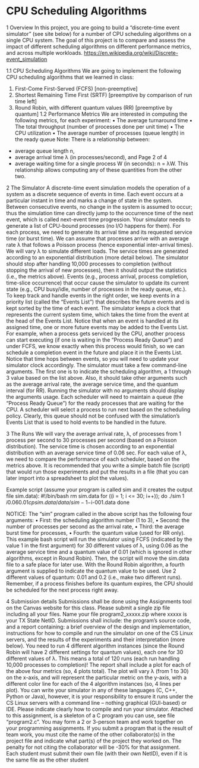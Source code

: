 # CPU Scheduling Algorithms

1 Overview 
In this project, you are going to build a “discrete-time event simulator” (see site below) for a 
number of CPU scheduling algorithms on a single CPU system. The goal of this project is to 
compare and assess the impact of different scheduling algorithms on different performance 
metrics, and across multiple workloads.
https://en.wikipedia.org/wiki/Discrete-event_simulation

1.1 CPU Scheduling Algorithms 
We are going to implement the following CPU scheduling algorithms that we learned in class: 
1. First-Come First-Served (FCFS) [non-preemptive]
2. Shortest Remaining Time First (SRTF) [preemptive by comparison of run time left]
3. Round Robin, with different quantum values (RR) [preemptive by quantum]
1.2 Performance Metrics 
We are interested in computing the following metrics, for each experiment: 
• The average turnaround time 
• The total throughput (number of processes done per unit time) 
• The CPU utilization 
• The average number of processes (queue length) in the ready queue 
Note: There is a relationship between:
- average queue length n,
- average arrival time λ (in processes/second), and
Page 2 of 4
- average waiting time for a single process W (in seconds):
 n = λW.
This relationship allows computing any of these quantities from the other two.

2 The Simulator 
A discrete-time event simulation models the operation of a system as a discrete sequence of 
events in time. Each event occurs at a particular instant in time and marks a change of state
in the system. Between consecutive events, no change in the system is assumed to occur; 
thus the simulation time can directly jump to the occurrence time of the next event, which is 
called next-event time progression.
Your simulator needs to generate a list of CPU-bound processes (no I/O happens for them). 
For each process, we need to generate its arrival time and its requested service time (or
burst time). We can assume that processes arrive with an average rate λ that follows a 
Poisson process (hence exponential inter-arrival times). We will vary λ to simulate different 
loads. The service times are generated according to an exponential distribution (more detail 
below). 
The simulator should stop after handling 10,000 processes to completion (without stopping
the arrival of new processes), then it should output the statistics (i.e., the metrics above). 
Events (e.g., process arrival, process completion, time-slice occurrence) that occur cause the 
simulator to update its current state (e.g., CPU busy/idle, number of processes in the ready 
queue, etc.). To keep track and handle events in the right order, we keep events in a priority 
list (called the “Events List”) that describes the future events and is kept sorted by the time of 
each event. 
The simulator keeps a clock that represents the current system time, which takes the time 
from the event at the head of the Events List. Notice that when an event is handled at its 
assigned time, one or more future events may be added to the Events List. For example,
when a process gets serviced by the CPU, another process can start executing (if one is 
waiting in the “Process Ready Queue”) and under FCFS, we know exactly when this process 
would finish, so we can schedule a completion event in the future and place it in the Events 
List. Notice that time hops between events, so you will need to update your simulator clock 
accordingly. 
The simulator must take a few command-line arguments. The first one is to indicate the 
scheduling algorithm, a 1 through 3 value based on the list above. Also, it should take other 
arguments such as the average arrival rate, the average service time, and the quantum 
interval (for RR). Running the simulator with no arguments should display the arguments 
usage. 
Each scheduler will need to maintain a queue (the “Process Ready Queue”) for the ready 
processes that are waiting for the CPU. A scheduler will select a process to run next based on 
the scheduling policy. Clearly, this queue should not be confused with the simulation’s Events 
List that is used to hold events to be handled in the future. 

3 The Runs 
We will vary the average arrival rate, λ, of processes from 1 process per second to 30 
processes per second (based on a Poisson distribution). The service time is chosen 
according to an exponential distribution with an average service time of 0.06 sec. 
For each value of λ, we need to compare the performance of each scheduler, based on the 
metrics above. It is recommended that you write a simple batch file (script) that would run 
those experiments and put the results in a file (that you can later import into a spreadsheet to 
plot the values). 

Example script (assume your program is called sim and it creates the output file sim.data):
#!/bin/bash 
rm sim.data 
for ((i = 1; i <= 30; i++)); do 
 ./sim 1 $i 0.06 0.01
 cp sim.data /data/sim-1-$i-001.data
done

NOTICE:
The “sim” program called in the above script has the following four arguments:
• First: the scheduling algorithm number (1 to 3),
• Second: the number of processes per second as the arrival rate,
• Third: the average burst time for processes,
• Fourth: the quantum value (used for RR only).
This example bash script will run the simulator using FCFS (indicated by the value 1 in the
first argument) for 30 different values of λ, using 0.06 as the average service time and a 
quantum value of 0.01 (which is ignored in other algorithms, except in Round Robin). Then, 
the script will move the sim.data file to a safe place for later use. 
With the Round Robin algorithm, a fourth argument is supplied to indicate the quantum value 
to be used. Use 2 different values of quantum: 0.01 and 0.2 (i.e., make two different runs). 
Remember, if a process finishes before its quantum expires, the CPU should be scheduled for 
the next process right away. 

4 Submission details 
Submissions shall be done using the Assignments tool on the Canvas website for this class. 
Please submit a single zip file including all your files. 
Name your file program2_xxxxx.zip where xxxxx is your TX State NetID.
Submissions shall include:
the program’s source code, and
a report containing:
a brief overview of the design and implementation,
instructions for how to compile and run the simulator on one of the CS Linux 
servers, and 
the results of the experiments and their interpretation (more below). 
You need to run 4 different algorithm instances (since the Round Robin will have 2 different 
settings for quantum values), each one for 30 different values of λ. This means a total of 120 
runs (each run handling 10,000 processes to completion)! 
The report shall include a plot for each of the above four metrics (so, 4 plots total). The plot 
will vary λ (from 1 to 30) on the x-axis, and will represent the particular metric on the y-axis, 
with a different color line for each of the 4 algorithm instances (so, 4 lines per plot). 
You can write your simulator in any of these languages (C, C++, Python or Java), however, it 
is your responsibility to ensure it runs under the CS Linux servers with a command line –
nothing graphical (GUI-based) or IDE. Please indicate clearly how to compile and run your 
simulator. 
Attached to this assignment, is a skeleton of a C program you can use, see file “program2.c”.
You may form a 2 or 3-person team and work together on your programming assignments. If 
you submit a program that is the result of team work, you must cite the name of the other
collaborator(s) in the project file and indicate what part(s) of the project they worked on.
The penalty for not citing the collaborator will be -30% for that assignment. Each student 
must submit their own file (with their own NetID), even if it is the same file as the other 
student
